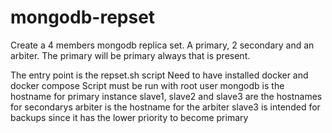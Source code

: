 # mongodb-repset
Create a 4 members mongodb replica set. A primary, 2 secondary and an arbiter. The primary will be primary always that is present.

The entry point is the repset.sh script
Need to have installed docker and docker compose
Script must be run with root user
mongodb is the hostname for primary instance
slave1, slave2 and slave3 are the hostnames for secondarys
arbiter is the hostname for the arbiter 
slave3 is intended for backups since it has the lower priority to become primary
